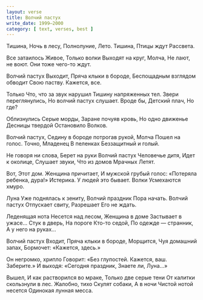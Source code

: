 ```yaml
---
layout: verse
title: Волчий пастух
write_date: 1999–2000
category: [ text, verses, best ]
---
```

Тишина,
Ночь в лесу,
Полнолуние,
Лето.
Тишина,
Птицы ждут
Рассвета.

Все затаилось
Живое,
Только волки
Выходят на круг,
Молча,
Не лают, не воют.
Они тоже чего-то ждут.

<!--more-->

Волчий пастух
Выходит,
Пряча клыки в бороде,
Беспощадным взглядом обводит
Свою паству.
Кажется, все.

Только
Что, что за звук нарушил
Тишину напряженных тел.
Звери переглянулись,
Но волчий пастух слушает.
Вроде бы,
Детский плач,
Но где?

Облизнулись
Серые морды,
Заране почуяв кровь,
Но одно движенье
Десницы твердой
Остановило
Волков.

Волчий пастух,
Седину в бороде потрогав рукой,
Молча
Пошел на голос.
Точно,
Младенец
В пеленках
Беззащитный и голый.

Не говоря ни слова,
Берет на руки
Волчий пастух
Человечье дитя,
Идет к околице,
Слушает звуки,
Что из домов
Мрачных
Летят.

Вот,
Этот дом.
Женщина причитает,
И мужской грубый голос:
«Потеряла ребенка, дура!»
Истерика.
У людей это бывает.
Волки
Усмехаются хмуро.

Луна
Уже поднялась к зениту,
Волчий праздник
Пора начать.
Волчий пастух
Отпускает свиту,
Разрешает
Его не ждать.

Леденящая нота
Несется над лесом,
Женщина в доме
Застывает в ужасе...
Стук в дверь,
На пороге
Кто-то седой,
По одежде — странник,
А у него на руках...

Волчий пастух
Входит,
Пряча клыки в бороде,
Морщится,
Чуя домашний запах,
Бормочет:
«Кажется, здесь.»

Он негромко, хрипло
Говорит: «Без глупостей.
Кажется, ваш.
Заберите.»
И выходя:
«Сегодня праздник,
Знаете ли,
Луна...»

Вышел,
И как растворился во мраке,
Только две серые тени
От калитки скользнули в лес.
Жалобно, тихо
Скулят собаки,
А в ночи
Чистой нотой несется
Одинокая лунная месса.
